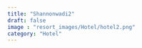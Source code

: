 ```yaml
---
title: "Shannonwadi2"
draft: false
image : "resort_images/Hotel/hotel2.png"
category: "Hotel"
---
```

